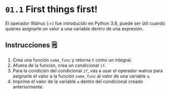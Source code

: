 # `01.1` First things first!
El operador Walrus (:=) fue introducido en Python 3.8, puede ser útil cuando quieres asignarle un valor a una variable dentro de una expresión.

## Instrucciones 🗒
1. Crea una función `some_func` y retorna `5` como un integral.
2. Afuera de la función, crea un condicional `if`.
3. Para la condición del condicional `if`, vas a usar el operador walrus para asignarle el valor a la función `some_func` al valor de una variable `a`.
4. Imprime el valor de la variable `a` dentro del condicional creado anteriormente.